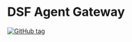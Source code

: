 # DSF Agent Gateway
[![GitHub tag](https://img.shields.io/github/v/tag/imperva/dsfkit.svg)](https://github.com/imperva/dsfkit/tags)
